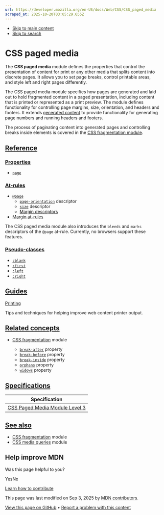 ```yaml
---
url: https://developer.mozilla.org/en-US/docs/Web/CSS/CSS_paged_media
scraped_at: 2025-10-20T03:05:29.655Z
---
```


- [Skip to main content](https://developer.mozilla.org/en-US/docs/Web/CSS/CSS_paged_media#content)
- [Skip to search](https://developer.mozilla.org/en-US/docs/Web/CSS/CSS_paged_media#search)

# CSS paged media

The **CSS paged media** module defines the properties that control the presentation of content for print or any other media that splits content into discrete pages. It allows you to set page breaks, control printable areas, and style left and right pages differently.

The CSS paged media module specifies how pages are generated and laid out to hold fragmented content in a paged presentation, including content that is printed or represented as a print preview. The module defines functionality for controlling page margins, size, orientation, and headers and footers. It extends [generated content](https://developer.mozilla.org/en-US/docs/Web/CSS/CSS_generated_content) to provide functionality for generating page numbers and running headers and footers.

The process of paginating content into generated pages and controlling breaks inside elements is covered in the [CSS fragmentation module](https://developer.mozilla.org/en-US/docs/Web/CSS/CSS_fragmentation).

## [Reference](https://developer.mozilla.org/en-US/docs/Web/CSS/CSS_paged_media\#reference)

### [Properties](https://developer.mozilla.org/en-US/docs/Web/CSS/CSS_paged_media\#properties)

- [`page`](https://developer.mozilla.org/en-US/docs/Web/CSS/page)

### [At-rules](https://developer.mozilla.org/en-US/docs/Web/CSS/CSS_paged_media\#at-rules)

- [`@page`](https://developer.mozilla.org/en-US/docs/Web/CSS/@page)
  - [`page-orientation`](https://developer.mozilla.org/en-US/docs/Web/CSS/@page/page-orientation) descriptor
  - [`size`](https://developer.mozilla.org/en-US/docs/Web/CSS/@page/size) descriptor
  - [Margin descriptors](https://developer.mozilla.org/en-US/docs/Web/CSS/margin)
- [Margin at-rules](https://developer.mozilla.org/en-US/docs/Web/CSS/@page#margin_at-rules)

The CSS paged media module also introduces the `bleeds` and `marks` descriptors of the `@page` at-rule. Currently, no browsers support these features.

### [Pseudo-classes](https://developer.mozilla.org/en-US/docs/Web/CSS/CSS_paged_media\#pseudo-classes)

- [`:blank`](https://developer.mozilla.org/en-US/docs/Web/CSS/:blank)
- [`:first`](https://developer.mozilla.org/en-US/docs/Web/CSS/:first)
- [`:left`](https://developer.mozilla.org/en-US/docs/Web/CSS/:left)
- [`:right`](https://developer.mozilla.org/en-US/docs/Web/CSS/:right)

## [Guides](https://developer.mozilla.org/en-US/docs/Web/CSS/CSS_paged_media\#guides)

[Printing](https://developer.mozilla.org/en-US/docs/Web/CSS/CSS_media_queries/Printing)

Tips and techniques for helping improve web content printer output.

## [Related concepts](https://developer.mozilla.org/en-US/docs/Web/CSS/CSS_paged_media\#related_concepts)

- [CSS fragmentation](https://developer.mozilla.org/en-US/docs/Web/CSS/CSS_fragmentation) module

  - [`break-after`](https://developer.mozilla.org/en-US/docs/Web/CSS/break-after) property
  - [`break-before`](https://developer.mozilla.org/en-US/docs/Web/CSS/break-before) property
  - [`break-inside`](https://developer.mozilla.org/en-US/docs/Web/CSS/break-inside) property
  - [`orphans`](https://developer.mozilla.org/en-US/docs/Web/CSS/orphans) property
  - [`widows`](https://developer.mozilla.org/en-US/docs/Web/CSS/widows) property

## [Specifications](https://developer.mozilla.org/en-US/docs/Web/CSS/CSS_paged_media\#specifications)

| Specification |
| --- |
| [CSS Paged Media Module Level 3](https://drafts.csswg.org/css-page/) |

## [See also](https://developer.mozilla.org/en-US/docs/Web/CSS/CSS_paged_media\#see_also)

- [CSS fragmentation](https://developer.mozilla.org/en-US/docs/Web/CSS/CSS_fragmentation) module
- [CSS media queries](https://developer.mozilla.org/en-US/docs/Web/CSS/CSS_media_queries) module

## Help improve MDN

Was this page helpful to you?

YesNo

[Learn how to contribute](https://developer.mozilla.org/en-US/docs/MDN/Community/Getting_started)

This page was last modified on ⁨Sep 3, 2025⁩ by [MDN contributors](https://developer.mozilla.org/en-US/docs/Web/CSS/CSS_paged_media/contributors.txt).


[View this page on GitHub](https://github.com/mdn/content/blob/main/files/en-us/web/css/css_paged_media/index.md?plain=1 "Folder: ⁨en-us/web/css/css_paged_media⁩ (Opens in a new tab)") • [Report a problem with this content](https://github.com/mdn/content/issues/new?template=page-report.yml&mdn-url=https%3A%2F%2Fdeveloper.mozilla.org%2Fen-US%2Fdocs%2FWeb%2FCSS%2FCSS_paged_media&metadata=%3C%21--+Do+not+make+changes+below+this+line+--%3E%0A%3Cdetails%3E%0A%3Csummary%3EPage+report+details%3C%2Fsummary%3E%0A%0A*+Folder%3A+%60en-us%2Fweb%2Fcss%2Fcss_paged_media%60%0A*+MDN+URL%3A+https%3A%2F%2Fdeveloper.mozilla.org%2Fen-US%2Fdocs%2FWeb%2FCSS%2FCSS_paged_media%0A*+GitHub+URL%3A+https%3A%2F%2Fgithub.com%2Fmdn%2Fcontent%2Fblob%2Fmain%2Ffiles%2Fen-us%2Fweb%2Fcss%2Fcss_paged_media%2Findex.md%0A*+Last+commit%3A+https%3A%2F%2Fgithub.com%2Fmdn%2Fcontent%2Fcommit%2F6948f64c02c25f3200bef45f69b9560eead391f8%0A*+Document+last+modified%3A+2025-09-03T10%3A24%3A38.000Z%0A%0A%3C%2Fdetails%3E "This will take you to GitHub to file a new issue.")